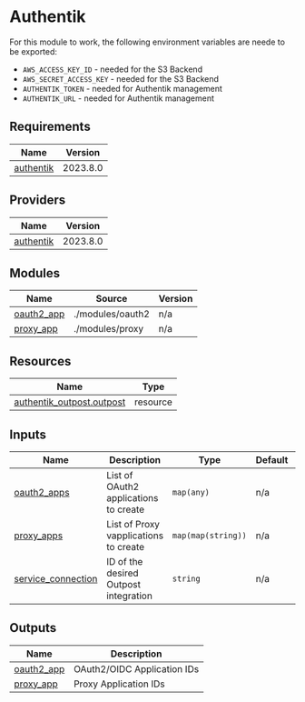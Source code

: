 Authentik
===
For this module to work, the following environment variables are neede to be exported:
* `AWS_ACCESS_KEY_ID` - needed for the S3 Backend
* `AWS_SECRET_ACCESS_KEY` - needed for the S3 Backend
* `AUTHENTIK_TOKEN` - needed for Authentik management
* `AUTHENTIK_URL` - needed for Authentik management

<!-- BEGIN_TF_DOCS -->
## Requirements

| Name | Version |
|------|---------|
| <a name="requirement_authentik"></a> [authentik](#requirement\_authentik) | 2023.8.0 |

## Providers

| Name | Version |
|------|---------|
| <a name="provider_authentik"></a> [authentik](#provider\_authentik) | 2023.8.0 |

## Modules

| Name | Source | Version |
|------|--------|---------|
| <a name="module_oauth2_app"></a> [oauth2\_app](#module\_oauth2\_app) | ./modules/oauth2 | n/a |
| <a name="module_proxy_app"></a> [proxy\_app](#module\_proxy\_app) | ./modules/proxy | n/a |

## Resources

| Name | Type |
|------|------|
| [authentik_outpost.outpost](https://registry.terraform.io/providers/goauthentik/authentik/2023.8.0/docs/resources/outpost) | resource |

## Inputs

| Name | Description | Type | Default | Required |
|------|-------------|------|---------|:--------:|
| <a name="input_oauth2_apps"></a> [oauth2\_apps](#input\_oauth2\_apps) | List of OAuth2 applications to create | `map(any)` | n/a | yes |
| <a name="input_proxy_apps"></a> [proxy\_apps](#input\_proxy\_apps) | List of Proxy vapplications to create | `map(map(string))` | n/a | yes |
| <a name="input_service_connection"></a> [service\_connection](#input\_service\_connection) | ID of the desired Outpost integration | `string` | n/a | yes |

## Outputs

| Name | Description |
|------|-------------|
| <a name="output_oauth2_app"></a> [oauth2\_app](#output\_oauth2\_app) | OAuth2/OIDC Application IDs |
| <a name="output_proxy_app"></a> [proxy\_app](#output\_proxy\_app) | Proxy Application IDs |
<!-- END_TF_DOCS -->